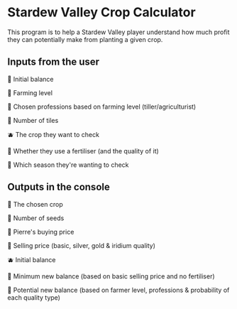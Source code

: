 # **Stardew Valley Crop Calculator**

This program is to help a Stardew Valley player understand how much profit they can potentially make from planting a given crop.

## **Inputs from the user**

  🥕 Initial balance
  
  🌽 Farming level
  
  🍅 Chosen professions based on farming level (tiller/agriculturist)
  
  🍇 Number of tiles
  
  🫐 The crop they want to check
  
  🥬 Whether they use a fertiliser (and the quality of it)
  
  🥔 Which season they're wanting to check


## **Outputs in the console**

  🥕 The chosen crop
  
  🌽 Number of seeds
  
  🍅 Pierre's buying price
  
  🍇 Selling price (basic, silver, gold & iridium quality)
  
  🫐 Initial balance
  
  🥬 Minimum new balance (based on basic selling price and no fertiliser)
  
  🥔 Potential new balance (based on farmer level, professions & probability of each quality type)
